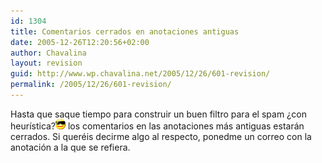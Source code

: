 ```yaml
---
id: 1304
title: Comentarios cerrados en anotaciones antiguas
date: 2005-12-26T12:20:56+02:00
author: Chavalina
layout: revision
guid: http://www.wp.chavalina.net/2005/12/26/601-revision/
permalink: /2005/12/26/601-revision/
---
```

Hasta que saque tiempo para construir un buen filtro para el spam ¿con heurística?![gafas](/imagenes/emoticonos/gafas.gif) los comentarios en las anotaciones más antiguas estarán cerrados. Si queréis decirme algo al respecto, ponedme un correo con la anotación a la que se refiera.